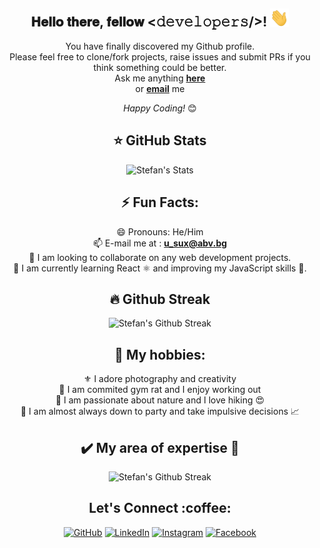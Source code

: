 <div align="center">
<h2> 𝐇𝐞𝐥𝐥𝐨 𝐭𝐡𝐞𝐫𝐞, 𝐟𝐞𝐥𝐥𝐨𝐰 <𝚍𝚎𝚟𝚎𝚕𝚘𝚙𝚎𝚛𝚜/>! <img src="https://github.com/ABSphreak/ABSphreak/blob/master/gifs/Hi.gif" width="30px"></h2>
</div>
<div align="center">

You have finally discovered my Github profile. <br>
Please feel free to clone/fork projects, raise issues and submit PRs if you think something could be better. <br>
Ask me anything <a href="https://github.com/NoHop3/NoHop3/issues/new"><b>here</b></a><br>
or <a href="mailto:u_sux@abv.bg"><b>email</b></a> me

<i>Happy Coding!</i> 😊
</div>
<div align="center"> 


<h2>⭐ GitHub Stats</h2>

<p> 
    <img src="https://github-readme-stats.vercel.app/api?username=NoHop3&count_private=true&show_icons=true&theme=gruvbox_light&hide=stars,issues" alt="Stefan's Stats" width="420"/> 
</p>

<h2>⚡ Fun Facts:</h2>
😄 Pronouns: He/Him  
<br/>
📫 E-mail me at : <a href="mailto:u_sux@abv.bg"><b>u_sux@abv.bg </b></a>
<br/>
👯 I am looking to collaborate on any web development projects.                          
<br/>
🌱 I am currently learning React ⚛️ and improving my JavaScript skills 💪.
<h2> 🔥 Github Streak </h2>

<p>
  <img src="http://github-readme-streak-stats.herokuapp.com?user=NoHop3&theme=blood&hide_border=true&date_format=j%20M%5B%20Y%5D" alt="Stefan's Github Streak" width="420"/> 
</p>

<h2 >🌴 My hobbies:</h2>
⚜️ I adore photography and creativity
  <br/>
🤙 I am commited gym rat and I enjoy working out 
<br/>
🥾 I am passionate about nature and I love hiking 😍
<br/>
🥳 I am almost always down to party and take impulsive decisions 📈

<h2>✔️ My area of expertise 🤣</h2>

<p>
  <img src="https://github-readme-stats.vercel.app/api/top-langs/?username=NoHop3&layout=compact&theme=gruvbox_light" alt="Stefan's Github Streak" width="420"/> 
</p>
  <h2>Let's Connect :coffee: </h2>
<div>
	<a href="https://github.com/NoHop3"><img src="https://img.icons8.com/bubbles/50/000000/github.png" alt="GitHub"/></a>
	<a href="https://www.linkedin.com/in/stefang23/"><img src="https://img.icons8.com/bubbles/50/000000/linkedin.png" alt="LinkedIn"/></a>
	<a href="https://www.instagram.com/stefan_g23/"><img src="https://img.icons8.com/bubbles/50/000000/instagram.png" alt="Instagram"/></a>
	<a href="https://www.facebook.com/stefan.georgievxD/"><img src="https://img.icons8.com/bubbles/50/000000/facebook.png" alt="Facebook"/></a>
</div>
<!--##### Hello there fellow developer👋
##### I assume you are weary after your intense coding, come sit by and relax while I tell you more about myself 🤗

#### My name is Stefan Georgiev and I am a Front End Dev😎
<div style="display: flex, align-items:center, justify-content:center">
<a href="https://github.com/nohop3/github-readme-stats">
<img src="https://github-readme-stats.vercel.app/api/top-langs/?username=NoHop3&layout=compact&theme=gruvbox_light">
</a>
</div>

[![GitHub Stats](https://github-readme-stats.vercel.app/api?username=NoHop3&count_private=true&show_icons=true&theme=gruvbox_light&hide=stars,issues)](https://github.com/nohop3/github-readme-stats)

[![GitHub Streak]()](https://git.io/streak-stats)

**NoHop3/NoHop3** is a ✨ _special_ ✨ repository because its `README.md` (this file) appears on your GitHub profile.

Here are some ideas to get you started:

- 🔭 I’m currently working on ...
- 🌱 I’m currently learning ...
- 👯 I’m looking to collaborate on ...
- 🤔 I’m looking for help with ...
- 💬 Ask me about ...
- 📫 How to reach me: ...
- 😄 Pronouns: ...
- ⚡ Fun fact: ...
-->
